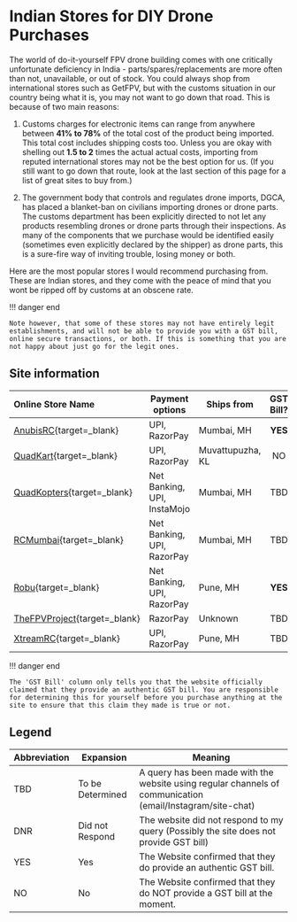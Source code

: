 # Indian Stores for DIY Drone Purchases

The world of do-it-yourself FPV drone building comes with one critically unfortunate deficiency in India - parts/spares/replacements are more often than not, unavailable, or out of stock. You could always shop from international stores such as GetFPV, but with the customs situation in our country being what it is, you may not want to go down that road. This is because of two main reasons:

1. Customs charges for electronic items can range from anywhere between **41% to 78%** of the total cost of the product being imported. This total cost includes shipping costs too. Unless you are okay with shelling out **1.5 to 2** times the actual actual costs, importing from reputed international stores may not be the best option for us. (If you still want to go down that route, look at the last section of this page for a list of great sites to buy from.)

2. The government body that controls and regulates drone imports, DGCA, has placed a blanket-ban on civilians importing drones or drone parts. The customs department has been explicitly directed to not let any products resembling drones or drone parts through their inspections. As many of the components that we purchase would be identified easily (sometimes even explicitly declared by the shipper) as drone parts, this is a sure-fire way of inviting trouble, losing money or both.

Here are the most popular stores I would recommend purchasing from. These are Indian stores, and they come with the peace of mind that you wont be ripped off by customs at an obscene rate.

!!! danger end

    Note however, that some of these stores may not have entirely legit establishments, and will not be able to provide you with a GST bill, online secure transactions, or both. If this is something that you are not happy about just go for the legit ones.

## **Site information**

| Online Store Name                                          | Payment options             | Ships from       | GST Bill? |         Contact Numbers          |
| :--------------------------------------------------------- | --------------------------- | ---------------- | :-------: | :------------------------------: |
| [AnubisRC](https://anubisrc.com){target=\_blank}           | UPI, RazorPay               | Mumbai, MH       |  **YES**  | (+91)9819030753, (+91)9321623063 |
| [QuadKart](https://QuadKart.in){target=\_blank}            | UPI, RazorPay               | Muvattupuzha, KL |    NO     |         (+91)8281205193          |
| [QuadKopters](https://QuadKopters.com){target=\_blank}     | Net Banking, UPI, InstaMojo | Mumbai, MH       |    TBD    |         (+91)8879926216          |
| [RCMumbai](https://QuadKopters.com){target=\_blank}        | Net Banking, UPI, RazorPay  | Mumbai, MH       |    TBD    | (+91)7678013993, (+91)7718043333 |
| [Robu](https://Robu.in){target=\_blank}                    | Net Banking, UPI, RazorPay  | Pune, MH         |  **YES**  | (+91)7678013993, (+91)7718043333 |
| [TheFPVProject](https://thefpvproject.com){target=\_blank} | RazorPay                    | Unknown          |    TBD    |         (+91)8750446575          |
| [XtreamRC](https://xtreamrc.com){target=\_blank}           | UPI, RazorPay               | Pune, MH         |    TBD    |         (+91)9611195898          |

!!! danger end

    The 'GST Bill' column only tells you that the website officially claimed that they provide an authentic GST bill. You are responsible for determining this for yourself before you purchase anything at the site to ensure that this claim they made is true or not.

## Legend

| Abbreviation | Expansion        | Meaning                                                                                                    |
| ------------ | ---------------- | ---------------------------------------------------------------------------------------------------------- |
| TBD          | To be Determined | A query has been made with the website using regular channels of communication (email/Instagram/site-chat) |
| DNR          | Did not Respond  | The website did not respond to my query (Possibly the site does not provide GST bill)                      |
| YES          | Yes              | The Website confirmed that they do provide an authentic GST bill.                                          |
| NO           | No               | The Website confirmed that they do NOT provide a GST bill at the moment.                                   |
